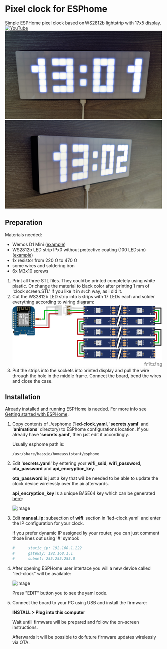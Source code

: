 
# Pixel clock for ESPhome

Simple ESPHome pixel clock based on WS2812b lightstrip with 17x5 display. [![YouTube](https://img.shields.io/badge/YOUTUBE-VIDEO-red)](https://youtube.com/shorts/Wsp6U6bym74)
![front](https://github.com/justr0st/esphome-RGB-LED-pixel-clock/blob/main/Images/LED_Clock_front.jpg?raw=true)
![side](https://github.com/justr0st/esphome-RGB-LED-pixel-clock/blob/main/Images/LED_clock_side.jpg?raw=true)


## Preparation
Materials needed:
  * Wemos D1 Mini ([example](https://www.amazon.de/gp/product/B0754N794H/))
  * WS2812b LED strip IPx0 without protective coating (100 LEDs/m) ([example](https://www.amazon.de/gp/product/B088FJLRFP))
  * 1x resistor from 220 Ω to 470 Ω
  * some wires and soldering iron
  * 6x M3x10 screws


  1. Print all three STL files. They could be printed completely using white plastic. Or change the material to black color after printing 1 mm of 'clock screen.STL' if you like it in such way, as i did it.
  2. Cut the WS2812b LED strip into 5 strips with 17 LEDs each and solder everything according to wiring diagram:
     ![wiring](https://github.com/justr0st/esphome-RGB-LED-pixel-clock/blob/main/Images/Wiring%20Sketch.svg?raw=true)
  3. Put the strips into the sockets into printed display and pull the wire through the hole in the middle frame. Connect the board, bend the wires and close the case.
  
## Installation

Already installed and running ESPHome is needed. For more info see [Getting started with ESPHome](https://esphome.io/guides/getting_started_hassio.html).

1. Copy contents of ./esphome ('**led-clock.yaml**, '**secrets.yaml**' and '**animations**' directory) to ESPhome configurations location. If you already have '**secrets.yaml**', then just edit it accordingly.

   Usually esphome path is:
   ```
   /usr/share/hassio/homeassistant/esphome
   ```
2. Edit '**secrets.yaml**' by entering your **wifi_ssid**, **wifi_password**, **ota_password** and **api_encryption_key**.

   **ota_password** is just a key that will be needed to be able to update the clock device wirelessly over the air afterwards.
   
   **api_encryption_key** Is a unique BASE64 key which can be generated [here](https://esphome.io/components/api.html#configuration-variables):

   ![image](https://github.com/justr0st/esphome-RGB-LED-pixel-clock/assets/50486502/ee38d482-6e09-46c0-9c05-290069fc702a)



3. Edit **manual_ip:** subsection of **wifi:** section in 'led-clock.yaml' and enter the IP configuration for your clock.

   If you prefer dynamic IP assigned by your router, you can just comment those lines out using '#' symbol:
   ```yaml
   #      static_ip: 192.168.1.222
   #      gateway: 192.168.1.1
   #      subnet: 255.255.255.0
   ```

4. After opening ESPHome user interface you will a new device called "led-clock" will be available:

   ![image](https://user-images.githubusercontent.com/50486502/199477793-32966969-0e1a-44d9-b9d8-8dc3f1274d86.png)

   Press "EDIT" button you to see the yaml code.
   
6. Connect the board to your PC using USB and install the firmware:

   **INSTALL > Plug into this computer**

   Wait untill firmware will be prepared and follow the on-screen instructions.

   Afterwards it will be possible to do future firmware updates wirelessly via OTA.
